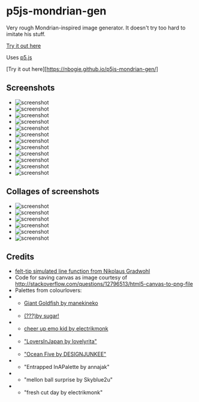 # p5js-mondrian-gen
Very rough Mondrian-inspired image generator.  It doesn't try too hard to imitate his stuff.

[Try it out here](https://nbogie.github.io/p5js-mondrian-gen/)

Uses [p5.js](https://p5js.org/)



[Try it out here][https://nbogie.github.io/p5js-mondrian-gen/]

## Screenshots

* ![screenshot](docs/screenshots/mymondrian1.png)
* ![screenshot](docs/screenshots/mymondrian2.png)
* ![screenshot](docs/screenshots/mymondrian3.png)
* ![screenshot](docs/screenshots/mymondrian4.png)
* ![screenshot](docs/screenshots/mymondrian5_inverted.png)
* ![screenshot](docs/screenshots/mymondrian6.png)
* ![screenshot](docs/screenshots/mymondrian7.png)
* ![screenshot](docs/screenshots/mymondrian8.png)
* ![screenshot](docs/screenshots/mymondrian9.png)
* ![screenshot](docs/screenshots/mymondrian10.png)
* ![screenshot](docs/screenshots/mymondrian11.png)
* ![screenshot](docs/screenshots/mymondrian12.png)
## Collages of screenshots
* ![screenshot](docs/screenshots/collage1.png)
* ![screenshot](docs/screenshots/collage2.png)
* ![screenshot](docs/screenshots/collage3.png)
* ![screenshot](docs/screenshots/collage4.png)
* ![screenshot](docs/screenshots/collage5.png)
* ![screenshot](docs/screenshots/collage6.png)

## Credits

* [felt-tip simulated line function from Nikolaus Gradwohl](https://www.local-guru.net/blog/2010/4/23/simulation-of-hand-drawn-lines-in-processing)
* Code for saving canvas as image courtesy of http://stackoverflow.com/questions/12796513/html5-canvas-to-png-file
* Palettes from colourlovers:
* * [Giant Goldfish by manekineko](http://www.colourlovers.com/palette/92095/Giant_Goldfish)
* * [(???)by sugar!](http://www.colourlovers.com/palette/629637/())
* * [cheer up emo kid by electrikmonk](http://www.colourlovers.com/palette/1930/cheer_up_emo_kid)
* * ["LoversInJapan by lovelyrita"](http://www.colourlovers.com/palette/867235/LoversInJapan)
* * ["Ocean Five by DESIGNJUNKEE"](http://www.colourlovers.com/palette/1473/Ocean_Five)
* * "Entrapped InAPalette by annajak"
* * "mellon ball surprise by Skyblue2u"
* * "fresh cut day by electrikmonk"